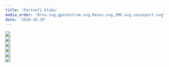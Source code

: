 ```yaml
---
title: 'Partneři klubu'
media_order: 'Brno.svg,gpsCentrum.svg,Revos.svg,JMK.svg,sanasport.svg'
date: '2018-10-29'
---
```


<div class="row">
    <div class="col-md-6">
        <a href="https://www.brno.cz/uvodni-strana/" target="_blank">
        <img class="sponsors--img" src="{{page.relativePagePath()}}/Brno.svg">
        </a>
    </div>
    <div class="col-md-6">
        <a href="https://www.kr-jihomoravsky.cz/" target="_blank">
        <img class="sponsors--img" src="{{page.relativePagePath()}}/JMK.svg">
        </a>
    </div>
    <div class="col-md-4">
        <a href="http://www.revos.cz/" target="_blank">
        <img class="sponsors--img" src="{{page.relativePagePath()}}/Revos.svg">
        </a>
    </div>
    <div class="col-md-4">
        <a href="http://www.falton.cz" target="_blank">
        <img class="sponsors--img" src="http://www.falton.cz/img/logo.png">
        </a>
    </div>
    <div class="col-md-4">
        <a href="https://www.gpscentrum.cz/" target="_blank">
        <img class="sponsors--img" src="{{page.relativePagePath()}}/gpsCentrum.svg">
        </a>
    </div>
    <div class="col-md-6">
        <a href="https://www.sanasport.cz/" target="_blank">
        <img class="sponsors--img" src="{{page.relativePagePath()}}/sanasport.svg">
        </a>
    </div>
</div>